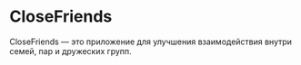 # CloseFriends
 CloseFriends — это приложение для улучшения взаимодействия внутри семей, пар и дружеских групп. 
